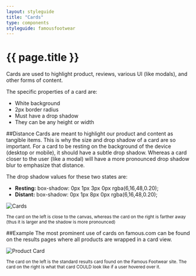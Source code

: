 ```yaml
---
layout: styleguide
title: "Cards"
type: components
styleguide: famousfootwear
---
```


# {{ page.title }}
Cards are used to highlight product, reviews, various UI (like modals), and other forms of content.

The specific properties of a card are:

- White background
- 2px border radius
- Must have a drop shadow
- They can be any height or width


##Distance
Cards are meant to highlight our product and content as tangible items. This is why the size and drop shadow of a card are so important. For a card to be resting on the background of the device (desktop or mobile), it should have a subtle drop shadow. Whereas a card closer to the user (like a modal) will have a more pronounced drop shadow blur to emphasize that distance.

The drop shadow values for these two states are:

- **Resting:** box-shadow: 0px 1px 3px 0px rgba(6,16,48,0.20);
- **Distant:** box-shadow: 0px 1px 8px 0px rgba(6,16,48,0.20);

![Cards](../../../assets/famousfootwear/images/components-cards.png "Cards Example")

<small>The card on the left is close to the canvas, whereas the card on the right is farther away (thus it is larger and the shadow is more pronounced)</small>


##Example
The most prominent use of cards on famous.com can be found on the results pages where all products are wrapped in a card view.

![Product Card](../../../assets/famousfootwear/images/components-cards-product.png "Product Card Example")

<small>The card on the left is the standard results card found on the Famous Footwear site. The card on the right is what that card COULD look like if a user hovered over it.</small>
